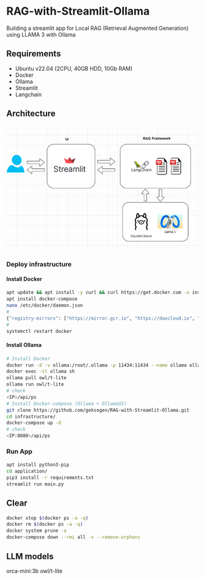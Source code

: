 # RAG-with-Streamlit-Ollama
Building a streamlit app for Local RAG (Retrieval Augmented Generation) using LLAMA 3 with Ollama

## Requirements
* Ubuntu v22.04 (2CPU, 40GB HDD, 10Gb RAM)
* Docker
* Ollama
* Streamlit
* Langchain

## Architecture
![alt text](arch.png "Architecture")


### Deploy infrastructure
#### Install Docker
```BASH
apt update && apt install -y curl && curl https://get.docker.com -o install.sh && sh install.sh
apt install docker-compose
nano /etc/docker/daemon.json
#
{"registry-mirrors": ["https://mirror.gcr.io", "https://daocloud.io", "https://c.163.com/", "https://registry.docker-cn.com"]}
#
systemctl restart docker
```

#### Install Ollama
```BASH
# Install Docker
docker run -d -v ollama:/root/.ollama -p 11434:11434 --name ollama ollama/ollama
docker exec -it ollama sh
ollama pull owl/t-lite
ollama run owl/t-lite
# check 
<IP>/api/ps
# Install Docker-compose (Ollama + OllamaUI)
git clone https://github.com/geksogen/RAG-with-Streamlit-Ollama.git
cd infrastructure/
docker-compose up -d
# check 
<IP:8080>/api/ps
```

### Run App
```BASH
apt install python3-pip
cd application/
pip3 install -r requirements.txt
streamlit run main.py
```

## Clear
```BASH
docker stop $(docker ps -a -q)
docker rm $(docker ps -a -q)
docker system prune -a
docker-compose down --rmi all -v --remove-orphans
```

## LLM models
orca-mini:3b
owl/t-lite
